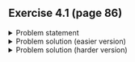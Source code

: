 ## Exercise 4.1 (page 86)

<details>
  <summary>Problem statement</summary>
  
  Write a program to delete an element from a linked list.
   - If you've never done this problem before, you can solve [this](https://www.hackerrank.com/challenges/delete-a-node-from-a-linked-list/problem) to get the main idea
   - Alternatively, if you did this in your data structures class, try [this](https://leetcode.com/problems/remove-linked-list-elements/) problem instead
</details>

<details>
  <summary>Problem solution (easier version)</summary>
  
  ### Implementation
  You can find the idea behind the implementation [here](https://www.geeksforgeeks.org/deletion-in-linked-list/). I didn't write one because I'm lazy.
  
  ### Time complexity 
  
  #### Best/worst/average case
  $\mathcal{O}(n)$
  
  ### Space complexity 
  
  #### Best/worst/average case
  $\mathcal{O}(1)$
  
  ### Correctness proof / algorithm idea
  Omitted since I'm feeling lazy. 
  
  However, in case you want to go through the exercise anyways, here's the loop invariant you'll want to use. 
  
  Let $P(k)$ be the proposition that after the $k$-th iteration of the loop, none of the nodes in the range `[head, curr]` contain `val`
</details>

<details>
  <summary>Problem solution (harder version)</summary>
  
  ### Implementation
  You can find my implementation [here](https://leetcode.com/submissions/detail/916013025/).
  
  ### Time complexity 
  
  #### Best/worst/average case
  $\mathcal{O}(n)$
  
  ### Space complexity 
  
  #### Best/worst/average case
  $\mathcal{O}(1)$
  
  ### Correctness proof / algorithm idea
  
  We use the following loop invariant. 
  
  Let $P(k)$ be the proposition that after the $k$-th iteration of the loop, none of the nodes in the range `[head, p]` contain `val`. 
  
  ### Base case
  $P(0)$ is vacuously true. `p = dummy_head` (which is before `head`) before the loop starts, so there are no nodes in the range `[head, p]`
  
  ### Inductive step
  Observe that after any iteration of the loop, one of two things can happen.
  1. `p` doesn't move 
     - In this case, $P(k)$ clearly implies $P(k + 1)$ since nothing has changed
     - That is, it's still true that none of the nodes in the range `[head, p]` contain `val`. 
  2. `p` points further ahead in the list
     - When this happens, `p` skips over all the nodes in the range `[p + 1, q)` and then points to `q`
     - As a result, the nodes in the range `[head, new p]` $==$ the nodes in the range `[head, old p]` + `q`
     - By the induction hypothesis, we know that none of the nodes in the range `[head, old p]` contain `val`
     - Further, since `p` is only updated like this when `q.val != val`, we know that `q` doesn't contain `val` either.
     - Thus, $P(k) \implies P(k + 1)$ because after the latest iteration, none of the nodes in the range `[head, (new) p]` contain `val`
  
  NOTE: 
   - In the second case, we're not deleting any more nodes than strictly necessary because we do the update *every time* `q.val != val`
   - Therefore, there's <ins>never</ins> a case where some node between `p` and `q` doesn't contain `val` but we delete it anyways
  
  ### Termination requirement
  The loop ends when `q is None`. 
  
  Since `q = head` before the loop and moves forward `1` node each iteration, this will happen after exactly $n$ iterations, where $n$ $=$ list size.
</details>
